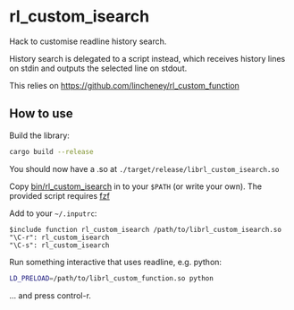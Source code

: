 # rl_custom_isearch

Hack to customise readline history search.

History search is delegated to a script instead,
which receives history lines on stdin and outputs
the selected line on stdout.

This relies on https://github.com/lincheney/rl_custom_function

## How to use

Build the library:
```bash
cargo build --release
```

You should now have a .so at `./target/release/librl_custom_isearch.so`

Copy [bin/rl_custom_isearch](bin/rl_custom_isearch)
in to your `$PATH` (or write your own).
The provided script requires [fzf](https://github.com/junegunn/fzf)

Add to your `~/.inputrc`:
```
$include function rl_custom_isearch /path/to/librl_custom_isearch.so
"\C-r": rl_custom_isearch
"\C-s": rl_custom_isearch
```

Run something interactive that uses readline, e.g. python:
```bash
LD_PRELOAD=/path/to/librl_custom_function.so python
```

... and press control-r.
